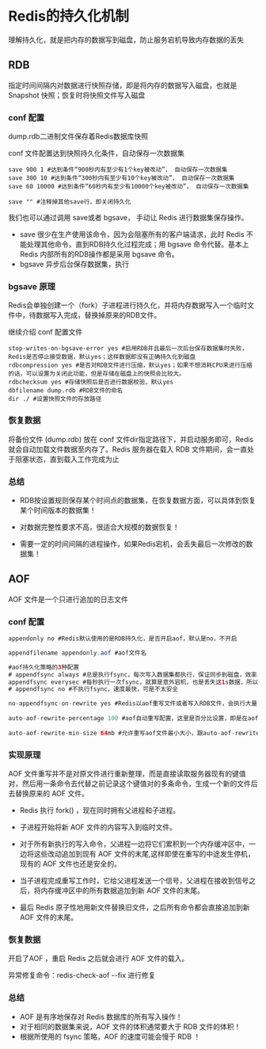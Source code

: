 # Redis的持久化机制

理解持久化，就是把内存的数据写到磁盘，防止服务宕机导致内存数据的丢失

## RDB

指定时间间隔内对数据进行快照存储，即是将内存的数据写入磁盘，也就是 Snapshot 快照；恢复时将快照文件写入磁盘

### conf 配置

dump.rdb二进制文件保存着Redis数据库快照

conf 文件配置达到快照持久化条件，自动保存一次数据集

```
save 900 1 #达到条件“900秒内有至少有1个key被改动”， 自动保存一次数据集
save 300 10 #达到条件“300秒内有至少有10个key被改动”， 自动保存一次数据集
save 60 10000 #达到条件“60秒内有至少有10000个key被改动”， 自动保存一次数据集
```

```
save "" #注释掉其他save行，即关闭持久化
```

我们也可以通过调用 save或者 bgsave， 手动让 Redis 进行数据集保存操作。

- save
  很少在生产使用该命令，因为会阻塞所有的客户端请求，此时 Redis 不能处理其他命令，直到RDB持久化过程完成；用 bgsave 命令代替。基本上 Redis 内部所有的RDB操作都是采用 bgsave 命令。
- bgsave
  异步后台保存数据集，执行

### bgsave 原理

Redis会单独创建一个（fork）子进程进行持久化，并将内存数据写入一个临时文件中，待数据写入完成，替换掉原来的RDB文件。

继续介绍 conf 配置文件

```
stop-writes-on-bgsave-error yes #启用RDB并且最后一次后台保存数据集时失败，Redis是否停止接受数据，默认yes；这样数据即没有正确持久化到磁盘
rdbcompression yes #是否对RDB文件进行压缩，默认yes；如果不想消耗CPU来进行压缩的话，可以设置为关闭此功能，但是存储在磁盘上的快照会比较大。
rdbchecksum yes #存储快照后是否进行数据校验，默认yes
dbfilename dump.rdb #RDB文件的命名
dir ./ #设置快照文件的存放路径
```

### 恢复数据

将备份文件 (dump.rdb) 放在 conf 文件dir指定路径下，并启动服务即可，Redis就会自动加载文件数据至内存了。Redis 服务器在载入 RDB 文件期间，会一直处于阻塞状态，直到载入工作完成为止

### 总结

- RDB按设置规则保存某个时间点的数据集，在恢复数据方面，可以具体到恢复某个时间版本的数据集！

- 对数据完整性要求不高，很适合大规模的数据恢复！

- 需要一定的时间间隔的进程操作，如果Redis宕机，会丢失最后一次修改的数据集！


## AOF

AOF 文件是一个只进行追加的日志文件

### conf 配置

```java
appendonly no #Redis默认使用的是RDB持久化，是否开启aof，默认是no，不开启

appendfilename appendonly.aof #aof文件名

#aof持久化策略的3种配置    
# appendfsync always #总是执行fsync，每次写入数据集都执行，保证同步到磁盘，效率最低下
appendfsync everysec #每秒执行一次fsync，就算是意外宕机，也是丢失这1s数据，所以通常设置 everysec ，兼顾安全性和效率
# appendfsync no #不执行fsync，速度最快，可是不太安全

no-appendfsync-on-rewrite yes #Redis以aof重写文件或者写入RDB文件，会执行大量IO，如果设置appendfsync为everysec/always，执行fsync都会阻塞Redis处理请求，所以默认为no，即是重写文件不执行fsync，这里建议开启yes，因为如果Redis意外宕机，会丢失暂时保存在内存的数据
    
auto-aof-rewrite-percentage 100 #aof自动重写配置，这里是百分比设置，即是在aof文件超过上一次aof重写文件的百分之多少就会重写，100即是2倍
    
auto-aof-rewrite-min-size 64mb #允许重写aof文件最小大小，跟auto-aof-rewrite-percentage是&关系，两者满足才自动重写aof文件
```

### 实现原理

AOF 文件重写并不是对原文件进行重新整理，而是直接读取服务器现有的键值对，然后用一条命令去代替之前记录这个键值对的多条命令，生成一个新的文件后去替换原来的 AOF 文件。

- Redis 执行 fork() ，现在同时拥有父进程和子进程。

- 子进程开始将新 AOF 文件的内容写入到临时文件。
- 对于所有新执行的写入命令，父进程一边将它们累积到一个内存缓冲区中，一边将这些改动追加到现有 AOF 文件的末尾,这样即使在重写的中途发生停机，现有的 AOF 文件也还是安全的。
- 当子进程完成重写工作时，它给父进程发送一个信号，父进程在接收到信号之后，将内存缓冲区中的所有数据追加到新 AOF 文件的末尾。
- 最后 Redis 原子性地用新文件替换旧文件，之后所有命令都会直接追加到新 AOF 文件的末尾。

### 恢复数据

开启了AOF ，重启 Redis 之后就会进行 AOF 文件的载入。

异常修复命令：redis-check-aof --fix 进行修复

### 总结

- AOF 是有序地保存对 Redis 数据库的所有写入操作！
- 对于相同的数据集来说，AOF 文件的体积通常要大于 RDB 文件的体积！
- 根据所使用的 fsync 策略，AOF 的速度可能会慢于 RDB ！